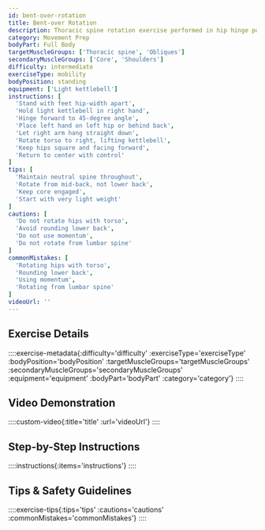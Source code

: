 ```yaml
---
id: bent-over-rotation
title: Bent-over Rotation
description: Thoracic spine rotation exercise performed in hip hinge position, improving rotational mobility while challenging core stability and teaching dissociation between hips and shoulders.
category: Movement Prep
bodyPart: Full Body
targetMuscleGroups: ['Thoracic spine', 'Obliques']
secondaryMuscleGroups: ['Core', 'Shoulders']
difficulty: intermediate
exerciseType: mobility
bodyPosition: standing
equipment: ['Light kettlebell']
instructions: [
  'Stand with feet hip-width apart',
  'Hold light kettlebell in right hand',
  'Hinge forward to 45-degree angle',
  'Place left hand on left hip or behind back',
  'Let right arm hang straight down',
  'Rotate torso to right, lifting kettlebell',
  'Keep hips square and facing forward',
  'Return to center with control'
]
tips: [
  'Maintain neutral spine throughout',
  'Rotate from mid-back, not lower back',
  'Keep core engaged',
  'Start with very light weight'
]
cautions: [
  'Do not rotate hips with torso',
  'Avoid rounding lower back',
  'Do not use momentum',
  'Do not rotate from lumbar spine'
]
commonMistakes: [
  'Rotating hips with torso',
  'Rounding lower back',
  'Using momentum',
  'Rotating from lumbar spine'
]
videoUrl: ''
---
```


## Exercise Details

::::exercise-metadata{:difficulty='difficulty' :exerciseType='exerciseType' :bodyPosition='bodyPosition' :targetMuscleGroups='targetMuscleGroups' :secondaryMuscleGroups='secondaryMuscleGroups' :equipment='equipment' :bodyPart='bodyPart' :category='category'}
::::

## Video Demonstration

::::custom-video{:title='title' :url='videoUrl'}
::::

## Step-by-Step Instructions

::::instructions{:items='instructions'}
::::

## Tips & Safety Guidelines

::::exercise-tips{:tips='tips' :cautions='cautions' :commonMistakes='commonMistakes'}
::::
